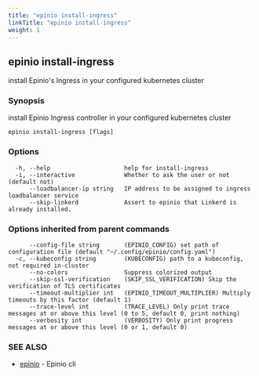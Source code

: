 ```yaml
---
title: "epinio install-ingress"
linkTitle: "epinio install-ingress"
weight: 1
---
```

## epinio install-ingress

install Epinio's Ingress in your configured kubernetes cluster

### Synopsis

install Epinio Ingress controller in your configured kubernetes cluster

```
epinio install-ingress [flags]
```

### Options

```
  -h, --help                     help for install-ingress
  -i, --interactive              Whether to ask the user or not (default not)
      --loadbalancer-ip string   IP address to be assigned to ingress loadbalancer service
      --skip-linkerd             Assert to epinio that Linkerd is already installed.
```

### Options inherited from parent commands

```
      --config-file string       (EPINIO_CONFIG) set path of configuration file (default "~/.config/epinio/config.yaml")
  -c, --kubeconfig string        (KUBECONFIG) path to a kubeconfig, not required in-cluster
      --no-colors                Suppress colorized output
      --skip-ssl-verification    (SKIP_SSL_VERIFICATION) Skip the verification of TLS certificates
      --timeout-multiplier int   (EPINIO_TIMEOUT_MULTIPLIER) Multiply timeouts by this factor (default 1)
      --trace-level int          (TRACE_LEVEL) Only print trace messages at or above this level (0 to 5, default 0, print nothing)
      --verbosity int            (VERBOSITY) Only print progress messages at or above this level (0 or 1, default 0)
```

### SEE ALSO

* [epinio](../epinio)	 - Epinio cli

